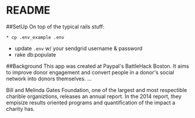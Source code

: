 # README

##SetUp
On top of the typical rails stuff:
```
* cp .env_example .env
```
* update ```.env``` w/ your sendgrid username & password
* rake db:populate

##Background
This app was created at Paypal's BattleHack Boston. It aims to improve donor engagement and convert people in a donor's social network into donors themselves.  ...

Bill and Melinda Gates Foundation, one of the largest and most respectible charible organiztions, releases an annual report. In the 2014 report, they empisize results oriented programs and quantification of the impact a charity has.
